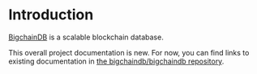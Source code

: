 # Introduction

[BigchainDB](https://www.bigchaindb.com/) is a scalable blockchain database.

This overall project documentation is new. For now, you can find links to existing documentation in [the bigchaindb/bigchaindb repository](https://github.com/bigchaindb/bigchaindb).

